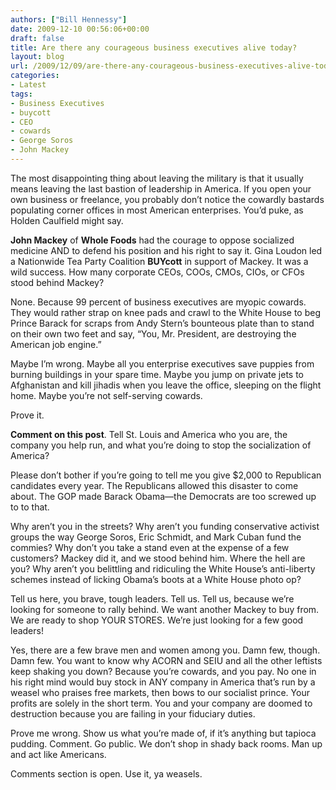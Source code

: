 ```yaml
---
authors: ["Bill Hennessy"]
date: 2009-12-10 00:56:06+00:00
draft: false
title: Are there any courageous business executives alive today?
layout: blog
url: /2009/12/09/are-there-any-courageous-business-executives-alive-today/
categories:
- Latest
tags:
- Business Executives
- buycott
- CEO
- cowards
- George Soros
- John Mackey
---
```


The most disappointing thing about leaving the military is that it usually means leaving the last bastion of leadership in America. If you open your own business or freelance, you probably don’t notice the cowardly bastards populating corner offices in most American enterprises. You’d puke, as Holden Caulfield might say.

 

**John Mackey** of **Whole Foods** had the courage to oppose socialized medicine AND to defend his position and his right to say it. Gina Loudon led a Nationwide Tea Party Coalition **BUYcott** in support of Mackey. It was a wild success. How many corporate CEOs, COOs, CMOs, CIOs, or CFOs stood behind Mackey?

 

None. Because 99 percent of business executives are myopic cowards. They would rather strap on knee pads and crawl to the White House to beg Prince Barack for scraps from Andy Stern’s bounteous plate than to stand on their own two feet and say, “You, Mr. President, are destroying the American job engine.” 

 

Maybe I’m wrong. Maybe all you enterprise executives save puppies from burning buildings in your spare time. Maybe you jump on private jets to Afghanistan and kill jihadis when you leave the office, sleeping on the flight home. Maybe you’re not self-serving cowards.

 

Prove it. 

 

**Comment on this post**. Tell St. Louis and America who you are, the company you help run, and what you’re doing to stop the socialization of America?

 

Please don’t bother if you’re going to tell me you give $2,000 to Republican candidates every year. The Republicans allowed this disaster to come about. The GOP made Barack Obama—the Democrats are too screwed up to to that. 

 

Why aren’t you in the streets? Why aren’t you funding conservative activist groups the way George Soros, Eric Schmidt, and Mark Cuban fund the commies? Why don’t you take a stand even at the expense of a few customers? Mackey did it, and we stood behind him. Where the hell are you? Why aren’t you belittling and ridiculing the White House’s anti-liberty schemes instead of licking Obama’s boots at a White House photo op?

 

Tell us here, you brave, tough leaders. Tell us. Tell us, because we’re looking for someone to rally behind. We want another Mackey to buy from. We are ready to shop YOUR STORES. We’re just looking for a few good leaders!

 

Yes, there are a few brave men and women among you. Damn few, though. Damn few. You want to know why ACORN and SEIU and all the other leftists keep shaking you down? Because you’re cowards, and you pay. No one in his right mind would buy stock in ANY company in America that’s run by a weasel who praises free markets, then bows to our socialist prince. Your profits are solely in the short term. You and your company are doomed to destruction because you are failing in your fiduciary duties.

 

Prove me wrong. Show us what you’re made of, if it’s anything but tapioca pudding. Comment. Go public. We don’t shop in shady back rooms. Man up and act like Americans. 

 

Comments section is open. Use it, ya weasels. 
